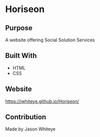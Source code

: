 # Horiseon

## Purpose
A website offering Social Solution Services

## Built With
* HTML
* CSS

## Website
https://jwhiteye.github.io/Horiseon/

## Contribution
Made by Jason Whiteye

